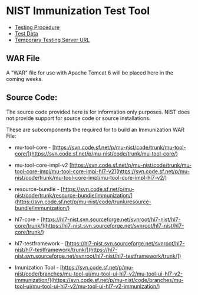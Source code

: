 NIST Immunization Test Tool
===========================

+ [Testing Procedure](mu2/raw/master/immunization/170-314-f-2-transmission-to-immunization-registries-tp-v-0-7.docx)
+ [Test Data](mu2/tree/master/immunization/IZTCPDF/)
+ [Temporary Testing Server URL](http://lri.sipilotdevelopment.org//mu-immunization/)

WAR File
--------

A "WAR" file for use with Apache Tomcat 6 will be placed here in the coming weeks.


Source Code:
------------

The source code provided here is for information only purposes.  NIST does not 
provide support for source code or source installations.

These are subcomponents the required for to build an Immunization WAR File:

+ mu-tool-core - [https://svn.code.sf.net/p/mu-nist/code/trunk/mu-tool-core/](https://svn.code.sf.net/p/mu-nist/code/trunk/mu-tool-core/)

+ mu-tool-core-impl-v2  [https://svn.code.sf.net/p/mu-nist/code/trunk/mu-tool-core-impl/mu-tool-core-impl-hl7-v2](https://svn.code.sf.net/p/mu-nist/code/trunk/mu-tool-core-impl/mu-tool-core-impl-hl7-v2/)

+ resource-bundle - [https://svn.code.sf.net/p/mu-nist/code/trunk/resource-bundle/immunization/](https://svn.code.sf.net/p/mu-nist/code/trunk/resource-bundle/immunization/)

+ hl7-core - [https://hl7-nist.svn.sourceforge.net/svnroot/hl7-nist/hl7-core/trunk/](https://hl7-nist.svn.sourceforge.net/svnroot/hl7-nist/hl7-core/trunk/)

+ hl7-testframework - [https://hl7-nist.svn.sourceforge.net/svnroot/hl7-nist/hl7-testframework/trunk/](https://hl7-nist.svn.sourceforge.net/svnroot/hl7-nist/hl7-testframework/trunk/])

+ Imunization Tool - [https://svn.code.sf.net/p/mu-nist/code/branches/mu-tool-ui/mu-tool-ui-hl7-v2/mu-tool-ui-hl7-v2-immunization/](https://svn.code.sf.net/p/mu-nist/code/branches/mu-tool-ui/mu-tool-ui-hl7-v2/mu-tool-ui-hl7-v2-immunization/)

